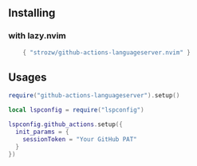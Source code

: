 ## Installing

### with lazy.nvim

```lua
    { "strozw/github-actions-languageserver.nvim" }
```

## Usages

```lua
require("github-actions-languageserver").setup()

local lspconfig = require("lspconfig")

lspconfig.github_actions.setup({
  init_params = {
    sessionToken = "Your GitHub PAT"
  }
})
```
